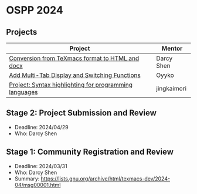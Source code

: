 # OSPP 2024
## Projects
| Project | Mentor |
|---------|--------|
| [Conversion from TeXmacs format to HTML and docx](https://mogan.app/guide/OSPP_2024_HTML.html) | Darcy Shen |
| [Add Multi-Tab Display and Switching Functions](https://mogan.app/guide/OSPP_2024_Tab.html) | Oyyko |
| [Project: Syntax highlighting for programming languages](http://forum.texmacs.cn/t/project-syntax-highlighting-for-programming-language/1717) | jingkaimori |

## Stage 2: Project Submission and Review
+ Deadline: 2024/04/29
+ Who: Darcy Shen

## Stage 1: Community Registration and Review
+ Deadline: 2024/03/31
+ Who: Darcy Shen
+ Summary: https://lists.gnu.org/archive/html/texmacs-dev/2024-04/msg00001.html
